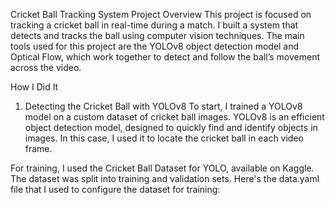 Cricket Ball Tracking System
Project Overview
This project is focused on tracking a cricket ball in real-time during a match. I built a system that detects and tracks the ball using computer vision techniques. The main tools used for this project are the YOLOv8 object detection model and Optical Flow, which work together to detect and follow the ball’s movement across the video.

How I Did It
1. Detecting the Cricket Ball with YOLOv8
To start, I trained a YOLOv8 model on a custom dataset of cricket ball images. YOLOv8 is an efficient object detection model, designed to quickly find and identify objects in images. In this case, I used it to locate the cricket ball in each video frame.

For training, I used the Cricket Ball Dataset for YOLO, available on Kaggle. The dataset was split into training and validation sets. Here's the data.yaml file that I used to configure the dataset for training:
